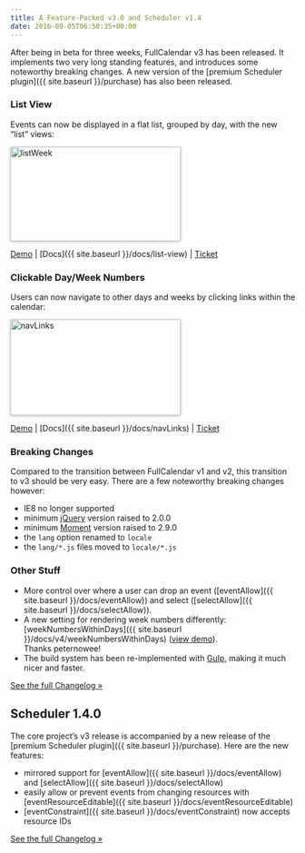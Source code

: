 ```yaml
---
title: A Feature-Packed v3.0 and Scheduler v1.4
date: 2016-09-05T06:50:35+00:00
---
```


After being in beta for three weeks, FullCalendar v3 has been released. It implements two very long standing features, and introduces some noteworthy breaking changes. A new version of the [premium Scheduler plugin]({{ site.baseurl }}/purchase) has also been released.

### List View

Events can now be displayed in a flat list, grouped by day, with the new &#8220;list&#8221; views:

<img class="alignnone size-medium wp-image-215" style="box-shadow: 0 1px 5px rgba(0, 0, 0, .25);" src="{{ site.baseurl }}/assets/images/blog/listWeek.png" alt="listWeek" width="300" height="166"  sizes="(max-width: 300px) 100vw, 300px" />

<a href="{{ site.baseurl }}/js/fullcalendar-3.0.0/demos/list-views.html" target="_blank">Demo</a> | [Docs]({{ site.baseurl }}/docs/list-view) | <a href="https://github.com/fullcalendar/fullcalendar/issues/560" target="_blank">Ticket</a>

### Clickable Day/Week Numbers

Users can now navigate to other days and weeks by clicking links within the calendar:

<img class="alignnone size-medium wp-image-216" style="box-shadow: 0 1px 5px rgba(0, 0, 0, .25);" src="{{ site.baseurl }}/assets/images/blog/navLinks.png" alt="navLinks" width="300" height="169"  sizes="(max-width: 300px) 100vw, 300px" />

<a href="{{ site.baseurl }}/js/fullcalendar-3.0.0/demos/agenda-views.html" target="_blank">Demo</a> | [Docs]({{ site.baseurl }}/docs/navLinks) | <a href="https://github.com/fullcalendar/fullcalendar/issues/424" target="_blank">Ticket</a>

### Breaking Changes

Compared to the transition between FullCalendar v1 and v2, this transition to v3 should be very easy. There are a few noteworthy breaking changes however:

* IE8 no longer supported
* minimum <a href="http://jquery.com/" target="_blank">jQuery</a> version raised to 2.0.0
* minimum <a href="http://momentjs.com/" target="_blank">Moment</a> version raised to 2.9.0
* the `lang` option renamed to `locale`
* the `lang/*.js` files moved to `locale/*.js`

### Other Stuff

* More control over where a user can drop an event ([eventAllow]({{ site.baseurl }}/docs/eventAllow)) and select ([selectAllow]({{ site.baseurl }}/docs/selectAllow)).
* A new setting for rendering week numbers differently: [weekNumbersWithinDays]({{ site.baseurl }}/docs/v4/weekNumbersWithinDays) (<a href="http://jsbin.com/sekohivetu" target="_blank">view demo</a>). Thanks peternowee!
* The build system has been re-implemented with <a href="http://gulpjs.com/" target="_blank">Gulp</a>, making it much nicer and faster.

<a href="https://github.com/fullcalendar/fullcalendar/releases/tag/v3.0.0" target="_blank">See the full Changelog »</a>

## Scheduler 1.4.0

The core project&#8217;s v3 release is accompanied by a new release of the [premium Scheduler plugin]({{ site.baseurl }}/purchase). Here are the new features:

* mirrored support for [eventAllow]({{ site.baseurl }}/docs/eventAllow) and [selectAllow]({{ site.baseurl }}/docs/selectAllow)
* easily allow or prevent events from changing resources with [eventResourceEditable]({{ site.baseurl }}/docs/eventResourceEditable)
* [eventConstraint]({{ site.baseurl }}/docs/eventConstraint) now accepts resource IDs

<a href="https://github.com/fullcalendar/fullcalendar-scheduler/releases/tag/v1.4.0" target="_blank">See the full Changelog »</a>
